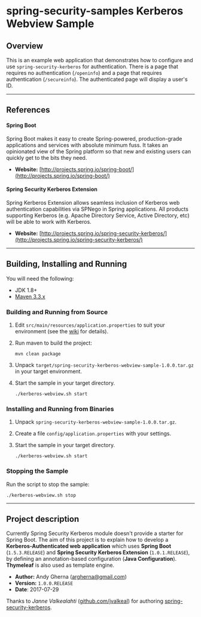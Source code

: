 # spring-security-samples Kerberos Webview Sample

## Overview

This is an example web application that demonstrates how to configure and use `spring-security-kerberos` for authentication. There is a page that requires no authentication (`/openinfo`) and a page that requires authentication (`/secureinfo`). The authenticated page will display a user's ID.

---------

## References

#### Spring Boot

Spring Boot makes it easy to create Spring-powered, production-grade applications and services with absolute minimum fuss. It takes an opinionated view of the Spring platform so that new and existing users can quickly get to the bits they need.

- **Website:** [http://projects.spring.io/spring-boot/](http://projects.spring.io/spring-boot/)

#### Spring Security Kerberos Extension

Spring Kerberos Extension allows seamless inclusion of Kerberos web authentication capabilities via SPNego in Spring applications. All products supporting Kerberos (e.g. Apache Directory Service, Active Directory, etc) will be able to work with Kerberos.

- **Website:** [http://projects.spring.io/spring-security-kerberos/](http://projects.spring.io/spring-security-kerberos/)

---------

## Building, Installing and Running

You will need the following:

* JDK 1.8+
* [Maven 3.3.x](https://maven.apache.org/)

### Building and Running from Source

1. Edit `src/main/resources/application.properties` to suit your environment (see the [wiki](https://github.com/argherna/spring-security-samples/wiki) for details).
1. Run maven to build the project:

       mvn clean package

1. Unpack `target/spring-security-kerberos-webview-sample-1.0.0.tar.gz` in your target environment.
1. Start the sample in your target directory.

       ./kerberos-webview.sh start

### Installing and Running from Binaries

1. Unpack `spring-security-kerberos-webview-sample-1.0.0.tar.gz`.
1. Create a file `config/application.properties` with your settings.
1. Start the sample in your target directory.

       ./kerberos-webview.sh start

### Stopping the Sample

Run the script to stop the sample:

    ./kerberos-webview.sh stop

---------

## Project description

Currently Spring Security Kerberos module doesn't provide a starter for Spring Boot. The aim of this project is to explain how to develop a **Kerberos-Authenticated web application** which uses **Spring Boot** (`1.5.3.RELEASE`) and **Spring Security Kerberos Extension** (`1.0.1.RELEASE`), by defining an annotation-based configuration (**Java Configuration**). **Thymeleaf** is also used as template engine.

- **Author:** Andy Gherna ([argherna@gmail.com](mailto:argherna@gmail.com))
- **Version:**  `1.0.0.RELEASE`
- **Date**: 2017-07-29

Thanks to *Janne Valkealahti* ([github.com/jvalkeal](https://github.com/jvalkeal)) for authoring [spring-security-kerberos](https://github.com/spring-projects/spring-security-kerberos).